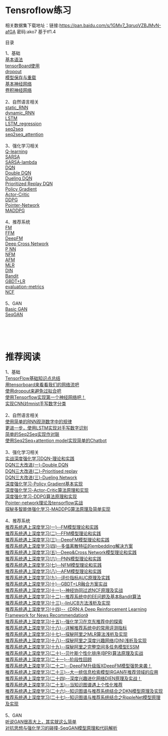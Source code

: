 Tensroflow练习
======

相关数据集下载地址：链接:https://pan.baidu.com/s/1GMv7_3qruoVZBJMvN-afGA  密码:ako7
基于tf1.4

目录

1、基础<br>
[基本语法<br>](https://github.com/princewen/tensorflow_practice/blob/master/basic/basic.py)
[tensorBoard使用<br>](https://github.com/princewen/tensorflow_practice/blob/master/basic/tensorBoard.py)
[dropout<br>](https://github.com/princewen/tensorflow_practice/blob/master/basic/dropout.py)
[模型保存与重载<br>](https://github.com/princewen/tensorflow_practice/blob/master/basic/save2file.py)
[基本神经网络<br>](https://github.com/princewen/tensorflow_practice/blob/master/basic/first_nerual_network.py)
[卷积神经网络<br>](https://github.com/princewen/tensorflow_practice/blob/master/basic/CNN.py)
<br>
2、自然语言相关<br>
[static_RNN<br>](https://github.com/princewen/tensorflow_practice/blob/master/nlp/RNN_static_cell.py)
[dynamic_RNN<br>](https://github.com/princewen/tensorflow_practice/blob/master/nlp/RNN_dynamic_cell.py)
[LSTM<br>](https://github.com/princewen/tensorflow_practice/blob/master/nlp/LSTM.py)
[LSTM_regression<br>](https://github.com/princewen/tensorflow_practice/blob/master/nlp/LSTM_Regression.py)
[seq2seq<br>](https://github.com/princewen/tensorflow_practice/blob/master/nlp/basic_seq2seq.py)
[seq2seq_attention<br>](https://github.com/princewen/tensorflow_practice/tree/master/nlp/chat_bot_seq2seq_attention)
<br>
3、强化学习相关<br>
[Q-learning<br>](https://github.com/princewen/tensorflow_practice/tree/master/RL/my_q_learning_new)
[SARSA<br>](https://github.com/princewen/tensorflow_practice/tree/master/RL/SARSA)
[SARSA-lambda<br>](https://github.com/princewen/tensorflow_practice/tree/master/RL/sarsa_lambda)
[DQN<br>](https://github.com/princewen/tensorflow_practice/tree/master/RL/DQN-demo)
[Double DQN<br>](https://github.com/princewen/tensorflow_practice/tree/master/RL/Double-DQN-demo)
[Dueling DQN<br>](https://github.com/princewen/tensorflow_practice/tree/master/RL/Dueling%20DQN%20Demo)
[Prioritized Replay DQN<br>](https://github.com/princewen/tensorflow_practice/tree/master/RL/Prioritized_Replay_DQN_demo)
[Policy Gradient<br>](https://github.com/princewen/tensorflow_practice/tree/master/RL/Basic-Policy-Network)
[Actor-Critic<br>](https://github.com/princewen/tensorflow_practice/tree/master/RL/Basic-Actor-Critic)
[DDPG<br>](https://github.com/princewen/tensorflow_practice/tree/master/RL/Basic-DDPG)
[Pointer-Network<br>](https://github.com/princewen/tensorflow_practice/tree/master/RL/myPtrNetwork)
[MADDPG<br>](https://github.com/princewen/tensorflow_practice/tree/master/RL/Basic-MADDPG-Demo)
<br>
4、推荐系统<br>
[FM<br>](https://github.com/princewen/tensorflow_practice/tree/master/recommendation/recommendation-FM-demo)
[FFM<br>](https://github.com/princewen/tensorflow_practice/tree/master/recommendation/recommendation-FFM-Demo)
[DeepFM<br>](https://github.com/princewen/tensorflow_practice/tree/master/recommendation/Basic-DeepFM-model)
[Deep Cross Network<br>](https://github.com/princewen/tensorflow_practice/tree/master/recommendation/Basic-DCN-Demo)
[P NN<br>](https://github.com/princewen/tensorflow_practice/tree/master/recommendation/Basic-PNN-Demo)
[NFM<br>](https://github.com/princewen/tensorflow_practice/tree/master/recommendation/Basic-NFM-Demo)
[AFM<br>](https://github.com/princewen/tensorflow_practice/tree/master/recommendation/Basic-AFM-Demo)
[MLR<br>](https://github.com/princewen/tensorflow_practice/tree/master/recommendation/Basic-MLR-Demo)
[DIN<br>](https://github.com/princewen/tensorflow_practice/tree/master/recommendation/Basic-DIN-Demo)
[Bandit<br>](https://github.com/princewen/tensorflow_practice/tree/master/recommendation/Basic-Bandit-Demo)
[GBDT+LR<br>](https://github.com/princewen/tensorflow_practice/tree/master/recommendation/GBDT%2BLR-Demo)
[evaluation-metrics<br>](https://github.com/princewen/tensorflow_practice/tree/master/recommendation/Basic-Evaluation-metrics)
[NCF<br>](https://github.com/princewen/tensorflow_practice/tree/master/recommendation/Basic-NCF-Demo)
<br>
5、GAN<br>
[Basic GAN<br>](https://github.com/princewen/tensorflow_practice/blob/master/GAN/GAN.py)
[SeqGAN<br>](https://github.com/princewen/tensorflow_practice/tree/master/GAN/seqgan)

<br>
<br>
<br>

推荐阅读
==============
1、基础<br>
[TensorFlow基础知识点总结<br>](https://www.jianshu.com/p/ce213e6b2dc0)
[用tensorboard来看看我们的网络流吧<br>](https://www.jianshu.com/p/41466470b347)
[使用dropout来避免过拟合吧<br>](https://www.jianshu.com/p/4f1b525ddf86)
[使用Tensorflow实现第一个神经网络吧！<br>](https://www.jianshu.com/p/596a30d46f34y)
[实现CNN对mnist手写数字分类<br>](https://www.jianshu.com/p/49ab6568e472)
<br>
2、自然语言相关<br>
[使用简单的RNN观测数字中的规律<br>](https://www.jianshu.com/p/3ccc1eb5fda2)
[更进一步，使用LSTM实现对手写数字识别<br>](https://www.jianshu.com/p/d25baccde6bc)
[简单的Seq2Seq实现作对联<br>](https://www.jianshu.com/p/83443b2baf27)
[使用Seq2Seq+attention model实现简单的Chatbot<br>](https://www.jianshu.com/p/aab40f439012)
<br>
3、强化学习相关<br>
[实战深度强化学习DQN-理论和实践<br>](https://www.jianshu.com/p/10930c371cac)
[DQN三大改进(一)-Double DQN<br>](https://www.jianshu.com/p/fae51b5fe000)
[DQN三大改进(二)-Prioritised replay<br>](https://www.jianshu.com/p/db14fdc67d2c)
[DQN三大改进(三)-Dueling Network<br>](https://www.jianshu.com/p/b421c85796a2)
[深度强化学习-Policy Gradient基本实现<br>](https://www.jianshu.com/p/2ccbab48414b)
[深度强化学习-Actor-Critic算法原理和实现<br>](https://www.jianshu.com/p/6fe18d0d8822)
[深度强化学习-DDPG算法原理和实现<br>](https://www.jianshu.com/p/6fe18d0d8822)
[Pointer-network理论及tensorflow实战<br>](https://www.jianshu.com/p/2ad389e91467)
[探秘多智能体强化学习-MADDPG算法原理及简单实现<br>](https://www.jianshu.com/p/4e4e35d80137)
<br>
4、推荐系统<br>
[推荐系统遇上深度学习(一)--FM模型理论和实践<br>](https://www.jianshu.com/p/152ae633fb00)
[推荐系统遇上深度学习(二)--FFM模型理论和实践<br>](https://www.jianshu.com/p/781cde3d5f3d)
[推荐系统遇上深度学习(三)--DeepFM模型理论和实践<br>](https://www.jianshu.com/p/6f1c2643d31b)
[推荐系统遇上深度学习(四)--多值离散特征的embedding解决方案<br>](https://www.jianshu.com/p/4a7525c018b2)
[推荐系统遇上深度学习(五)--Deep&Cross Network模型理论和实践<br>](https://www.jianshu.com/p/77719fc252fa)
[推荐系统遇上深度学习(六)--PNN模型理论和实践<br>](https://www.jianshu.com/p/be784ab4abc2)
[推荐系统遇上深度学习(七)--NFM模型理论和实践<br>](https://www.jianshu.com/p/4e65723ee632)
[推荐系统遇上深度学习(八)--AFM模型理论和实践<br>](https://www.jianshu.com/p/83d3b2a1e55d)
[推荐系统遇上深度学习(九)--评价指标AUC原理及实践<br>](https://www.jianshu.com/p/4dde15a56d44)
[推荐系统遇上深度学习(十)--GBDT+LR融合方案实战<br>](https://www.jianshu.com/p/96173f2c2fb4)
[推荐系统遇上深度学习(十一)--神经协同过滤NCF原理及实战<br>](https://www.jianshu.com/p/6173dbde4f53)
[推荐系统遇上深度学习(十二)--推荐系统中的EE问题及基本Bandit算法<br>](https://www.jianshu.com/p/95b2de50ce44)
[推荐系统遇上深度学习(十三)--linUCB方法浅析及实现<br>](https://www.jianshu.com/p/e0e843d78e3c)
[推荐系统遇上深度学习(十四)--《DRN:A Deep Reinforcement Learning Framework for News Recommendation》<br>](https://www.jianshu.com/p/c0384b213320)
[推荐系统遇上深度学习(十五)--强化学习在京东推荐中的探索<br>](https://www.jianshu.com/p/b9113332e33e)
[推荐系统遇上深度学习(十六)--详解推荐系统中的常用评测指标<br>](https://www.jianshu.com/p/665f9f168eff)
[推荐系统遇上深度学习(十七)--探秘阿里之MLR算法浅析及实现<br>](https://www.jianshu.com/p/627fc0d755b2)
[推荐系统遇上深度学习(十八)--探秘阿里之深度兴趣网络(DIN)浅析及实现<br>](https://www.jianshu.com/p/73b6f5d00f46)
[推荐系统遇上深度学习(十九)--探秘阿里之完整空间多任务模型ESSM<br>](https://www.jianshu.com/p/35f00299c059)
[推荐系统遇上深度学习(二十)--贝叶斯个性化排序(BPR)算法原理及实战<br>](https://www.jianshu.com/p/ba1936ee0b69)
[推荐系统遇上深度学习(二十一)--阶段性回顾<br>](https://www.jianshu.com/p/99e8f24ec7df)
[推荐系统遇上深度学习(二十二)--DeepFM升级版XDeepFM模型强势来袭！<br>](https://www.jianshu.com/p/b4128bc79df0)
[推荐系统遇上深度学习(二十三)--大一统信息检索模型IRGAN在推荐领域的应用<br>](https://www.jianshu.com/p/d151b52e57f9)
[推荐系统遇上深度学习(二十四)--深度兴趣进化网络DIEN原理及实战！<br>](https://www.jianshu.com/p/6742d10b89a8)
[推荐系统遇上深度学习(二十五)--当知识图谱遇上个性化推荐<br>](https://www.jianshu.com/p/6a5e796499e8)
[推荐系统遇上深度学习(二十六)--知识图谱与推荐系统结合之DKN模型原理及实现<br>](https://www.jianshu.com/p/2e3cade31098)
[推荐系统遇上深度学习(二十七)--知识图谱与推荐系统结合之RippleNet模型原理及实现<br>](https://www.jianshu.com/p/c5ffaf7ed449)
<br>
5、GAN<br>
[听说GAN很高大上，其实就这么简单<br>](https://www.jianshu.com/p/5f638f493b7a)
[对抗思想与强化学习的碰撞-SeqGAN模型原理和代码解析<br>](https://www.jianshu.com/p/de4e913e0580)
